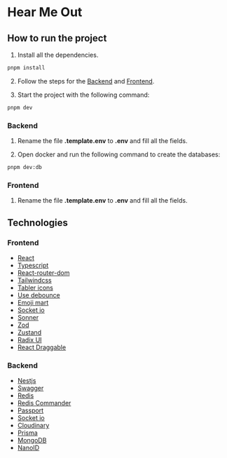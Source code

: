 # Hear Me Out

## How to run the project

1. Install all the dependencies.

```bash
pnpm install
```

2. Follow the steps for the [Backend](#backend) and [Frontend](#frontend).

3. Start the project with the following command:

```bash
pnpm dev
```

### Backend

1. Rename the file **.template.env** to **.env** and fill all the fields.

2. Open docker and run the following command to create the databases:

```bash
pnpm dev:db
```

### Frontend

1. Rename the file **.template.env** to **.env** and fill all the fields.

## Technologies

### Frontend

- [React](https://reactjs.org/)
- [Typescript](https://www.typescriptlang.org/)
- [React-router-dom](https://reactrouter.com/en/main)
- [Tailwindcss](https://tailwindcss.com/)
- [Tabler icons](https://tabler-icons.io/)
- [Use debounce](https://github.com/xnimorz/use-debounce#readme)
- [Emoji mart](https://missiveapp.com/open/emoji-mart)
- [Socket io](https://socket.io/)
- [Sonner](https://sonner.emilkowal.ski/)
- [Zod](https://zod.dev/)
- [Zustand](https://docs.pmnd.rs/)
- [Radix UI](https://www.radix-ui.com/)
- [React Draggable](https://www.npmjs.com/package/react-draggable)

### Backend

- [Nestjs](https://nestjs.com/)
- [Swagger](https://swagger.io)
- [Redis](https://redis.io/)
- [Redis Commander](https://github.com/joeferner/redis-commander)
- [Passport](https://www.passportjs.org/)
- [Socket io](https://socket.io/)
- [Cloudinary](https://cloudinary.com/)
- [Prisma](https://www.prisma.io/)
- [MongoDB](https://www.mongodb.com/)
- [NanoID](https://www.npmjs.com/package/nanoid/v/3.3.4)
